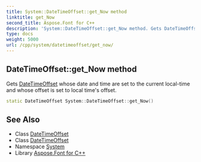 ```yaml
---
title: System::DateTimeOffset::get_Now method
linktitle: get_Now
second_title: Aspose.Font for C++
description: 'System::DateTimeOffset::get_Now method. Gets DateTimeOffset whose date and time are set to the current local-time and whose offset is set to local time''s offset in C++.'
type: docs
weight: 5000
url: /cpp/system/datetimeoffset/get_now/
---
```

## DateTimeOffset::get_Now method


Gets [DateTimeOffset](../) whose date and time are set to the current local-time and whose offset is set to local time's offset.

```cpp
static DateTimeOffset System::DateTimeOffset::get_Now()
```

## See Also

* Class [DateTimeOffset](../)
* Class [DateTimeOffset](../)
* Namespace [System](../../)
* Library [Aspose.Font for C++](../../../)
